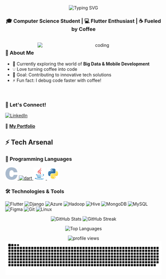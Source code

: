 <div align="center">
  <img src="https://readme-typing-svg.demolab.com?font=Fira+Code&size=32&duration=2800&pause=2000&color=A9FEF7&center=true&vCenter=true&width=940&lines=Hi%2C+I%27m+ADEL+AZZI+%F0%9F%91%8B;Welcome+to+my+Coding+Universe!" alt="Typing SVG" />
</div>

<h3 align="center">
  🎓 Computer Science Student | 💻 Flutter Enthusiast | ☕ Fueled by Coffee
</h3>

<br>

<!-- Profile Banner -->
<div align="center">
  <img src="https://user-images.githubusercontent.com/55389276/140866485-8fb1c876-9a8f-4d6a-98dc-08c4981eaf70.gif" width="400" align="right" alt="coding">
</div>

<!-- About Me Section -->
<div align="left">
  <h3>🚀 About Me</h3>
  
  - 🌱 Currently exploring the world of **Big Data & Mobile Development**
  - 💡 Love turning coffee into code
  - 🎯 Goal: Contributing to innovative tech solutions
  - ⚡ Fun fact: I debug code faster with coffee!
</div>

<br>

<!-- Connect With Me -->
<h3>🤝 Let's Connect!</h3>
<p>
  <a href="https://linkedin.com/in/azzi-adel-2086aa260" target="_blank">
    <img src="https://img.shields.io/badge/LinkedIn-0077B5?style=for-the-badge&logo=linkedin&logoColor=white" alt="LinkedIn"/>
  </a>
  <br><br>
  📂 <a href="https://adelazzi.github.io/My_Portfolio/" target="_blank"><strong>My Portfolio</strong></a>
</p>

<!-- Skills Section -->
<h2>⚡ Tech Arsenal</h2>

<h3>🚀 Programming Languages</h3>
<p align="left">
  <a href="https://www.cprogramming.com/" target="_blank" rel="noreferrer">
    <img src="https://raw.githubusercontent.com/devicons/devicon/master/icons/c/c-original.svg" alt="c" width="40" height="40"/>
  </a>
  <a href="https://dart.dev" target="_blank" rel="noreferrer">
    <img src="https://www.vectorlogo.zone/logos/dartlang/dartlang-icon.svg" alt="dart" width="40" height="40"/>
  </a>
  <a href="https://www.java.com" target="_blank" rel="noreferrer">
    <img src="https://raw.githubusercontent.com/devicons/devicon/master/icons/java/java-original.svg" alt="java" width="40" height="40"/>
  </a>
  <a href="https://www.python.org" target="_blank" rel="noreferrer">
    <img src="https://raw.githubusercontent.com/devicons/devicon/master/icons/python/python-original.svg" alt="python" width="40" height="40"/>
  </a>
</p>

<h3>🛠️ Technologies & Tools</h3>
<p align="left">
  <!-- Mobile & Web -->
  <img src="https://img.shields.io/badge/Flutter-02569B?style=for-the-badge&logo=flutter&logoColor=white" alt="Flutter">
  <img src="https://img.shields.io/badge/Django-092E20?style=for-the-badge&logo=django&logoColor=white" alt="Django">
  
  <!-- Cloud & Big Data -->
  <img src="https://img.shields.io/badge/Azure-0089D6?style=for-the-badge&logo=microsoft-azure&logoColor=white" alt="Azure">
  <img src="https://img.shields.io/badge/Apache_Hadoop-66CCFF?style=for-the-badge&logo=apache-hadoop&logoColor=black" alt="Hadoop">
  <img src="https://img.shields.io/badge/Apache_Hive-FDEE21?style=for-the-badge&logo=apache-hive&logoColor=black" alt="Hive">
  
  <!-- Databases -->
  <img src="https://img.shields.io/badge/MongoDB-47A248?style=for-the-badge&logo=mongodb&logoColor=white" alt="MongoDB">
  <img src="https://img.shields.io/badge/MySQL-4479A1?style=for-the-badge&logo=mysql&logoColor=white" alt="MySQL">
  
  <!-- Tools -->
  <img src="https://img.shields.io/badge/Figma-F24E1E?style=for-the-badge&logo=figma&logoColor=white" alt="Figma">
  <img src="https://img.shields.io/badge/Git-F05032?style=for-the-badge&logo=git&logoColor=white" alt="Git">
  <img src="https://img.shields.io/badge/Linux-FCC624?style=for-the-badge&logo=linux&logoColor=black" alt="Linux">
</p>

<!-- GitHub Stats -->
<p align="center">
  <img src="https://github-readme-stats.vercel.app/api?username=adelazzi&show_icons=true&theme=tokyonight" alt="GitHub Stats">
  <img src="https://github-readme-streak-stats.herokuapp.com/?user=adelazzi&theme=tokyonight" alt="GitHub Streak">
</p>

<!-- Most Used Languages -->
<p align="center">
  <img src="https://github-readme-stats.vercel.app/api/top-langs/?username=adelazzi&layout=compact&theme=tokyonight" alt="Top Languages">
</p>


<!-- Profile Views -->
<div align="center">
  <img src="https://komarev.com/ghpvc/?username=adelazzi&label=Profile%20views&color=0e75b6&style=flat" alt="profile views" />
</div>

<!-- Footer -->
<div align="center">
  <img src="https://raw.githubusercontent.com/Platane/snk/output/github-contribution-grid-snake.svg" alt="snake eating your contributions" />
</div>
